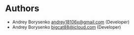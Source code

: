 # Authors

* Andrey Borysenko <andrey18106x@gmail.com> (Developer)
* Andrey Borysenko <bigcat88@icloud.com> (Developer)
